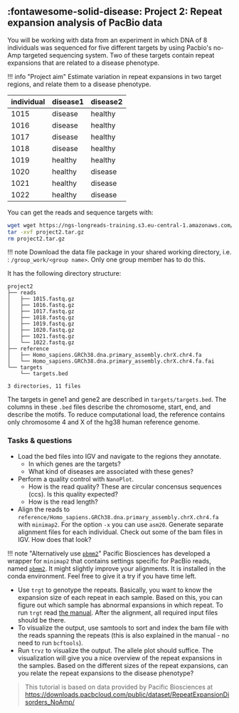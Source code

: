 

## :fontawesome-solid-disease: Project 2: Repeat expansion analysis of PacBio data

You will be working with data from an experiment in which DNA of 8 individuals was sequenced for five different targets by using Pacbio's no-Amp targeted sequencing system. Two of these targets contain repeat expansions that are related to a disease phenotype.

!!! info "Project aim"
    Estimate variation in repeat expansions in two target regions, and relate them to a disease phenotype.

| individual 	| disease1 	| disease2 	|
|------------	|----------	|----------	|
| 1015       	| disease  	| healthy  	|
| 1016       	| disease  	| healthy  	|
| 1017       	| disease  	| healthy  	|
| 1018       	| disease  	| healthy  	|
| 1019       	| healthy  	| healthy  	|
| 1020       	| healthy  	| disease  	|
| 1021       	| healthy  	| disease  	|
| 1022       	| healthy  	| disease  	|

You can get the reads and sequence targets with:

```sh
wget wget https://ngs-longreads-training.s3.eu-central-1.amazonaws.com/project2.tar.gz
tar -xvf project2.tar.gz
rm project2.tar.gz
```

!!! note
    Download the data file package in your shared working directory, i.e. : `/group_work/<group name>`. Only one group member has to do this.

It has the following directory structure:

```
project2
├── reads
│   ├── 1015.fastq.gz
│   ├── 1016.fastq.gz
│   ├── 1017.fastq.gz
│   ├── 1018.fastq.gz
│   ├── 1019.fastq.gz
│   ├── 1020.fastq.gz
│   ├── 1021.fastq.gz
│   └── 1022.fastq.gz
├── reference
│   ├── Homo_sapiens.GRCh38.dna.primary_assembly.chrX.chr4.fa
│   └── Homo_sapiens.GRCh38.dna.primary_assembly.chrX.chr4.fa.fai
└── targets
    └── targets.bed

3 directories, 11 files
```

The targets in gene1 and gene2 are described in `targets/targets.bed`. The columns in these `.bed` files describe the chromosome, start, end, and describe the motifs. To reduce computational load, the reference contains only chromosome 4 and X of the hg38 human reference genome. 

### Tasks & questions

* Load the bed files into IGV and navigate to the regions they annotate.
    * In which genes are the targets?
    * What kind of diseases are associated with these genes?
* Perform a quality control with `NanoPlot`.
    * How is the read quality? These are circular concensus sequences (ccs). Is this quality expected?
    * How is the read length?
* Align the reads to `reference/Homo_sapiens.GRCh38.dna.primary_assembly.chrX.chr4.fa` with `minimap2`. For the option `-x` you can use `asm20`. Generate separate alignment files for each individual. Check out some of the bam files in IGV. How does that look? 

!!! note "Alternatively use [`pbmm2`](https://github.com/PacificBiosciences/pbmm2)"
    Pacific Biosciences has developed a wrapper for `minimap2` that contains settings specific for PacBio reads, named [`pbmm2`](https://github.com/PacificBiosciences/pbmm2). It might slightly improve your alignments. It is installed in the conda environment. Feel free to give it a try if you have time left.

* Use `trgt` to genotype the repeats. Basically, you want to know the expansion size of each repeat in each sample. Based on this, you can figure out which sample has abnormal expansions in which repeat. To run `trgt` read [the manual](https://github.com/PacificBiosciences/trgt/blob/main/docs/tutorial.md). After the alignment, all required input files should be there. 
* To visualize the output, use samtools to sort and index the bam file with the reads spanning the repeats (this is also explained in the manual - no need to run `bcftools`).
*  Run `trvz` to visualize the output. The allele plot should suffice. The visualization will give you a nice overview of the repeat expansions in the samples. Based on the different sizes of the repeat expansions, can you relate the repeat expansions to the disease phenotype?

> This tutorial is based on data provided by Pacific Biosciences at https://downloads.pacbcloud.com/public/dataset/RepeatExpansionDisorders_NoAmp/

